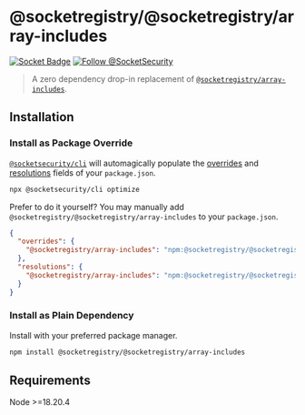 # @socketregistry/@socketregistry/array-includes

[![Socket Badge](https://socket.dev/api/badge/npm/package/@socketregistry/@socketregistry/array-includes)](https://socket.dev/npm/package/@socketregistry/@socketregistry/array-includes)
[![Follow @SocketSecurity](https://img.shields.io/twitter/follow/SocketSecurity?style=social)](https://twitter.com/SocketSecurity)

> A zero dependency drop-in replacement of
> [`@socketregistry/array-includes`](https://www.npmjs.com/package/@socketregistry/array-includes).

## Installation

### Install as Package Override

[`@socketsecurity/cli`](https://www.npmjs.com/package/@socketsecurity/cli) will
automagically populate the
[overrides](https://docs.npmjs.com/cli/v9/configuring-npm/package-json#overrides)
and [resolutions](https://yarnpkg.com/configuration/manifest#resolutions) fields
of your `package.json`.

```sh
npx @socketsecurity/cli optimize
```

Prefer to do it yourself? You may manually add
`@socketregistry/@socketregistry/array-includes` to your `package.json`.

```json
{
  "overrides": {
    "@socketregistry/array-includes": "npm:@socketregistry/@socketregistry/array-includes@^1"
  },
  "resolutions": {
    "@socketregistry/array-includes": "npm:@socketregistry/@socketregistry/array-includes@^1"
  }
}
```

### Install as Plain Dependency

Install with your preferred package manager.

```sh
npm install @socketregistry/@socketregistry/array-includes
```

## Requirements

Node &gt;=18.20.4
